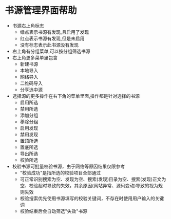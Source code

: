 # 书源管理界面帮助

* 书源右上角标志
  * 绿点表示书源有发现,且启用了发现
  * 红点表示书源有发现,但是未启用
  * 没有标志表示此书源没有发现
* 右上角有分组菜单,可以按分组筛选书源
* 右上角更多菜单里包含
  * 新建书源
  * 本地导入
  * 网络导入
  * 二维码导入
  * 分享选中源
* 选择源的更多操作在右下角的菜单里面,操作都是针对选择的书源
  * 启用所选
  * 禁用所选
  * 添加分组
  * 移除分组
  * 启用发现
  * 禁用发现
  * 置顶所选
  * 置底所选
  * 导出所选
  * 校验所选
* 校验书源可批量校验书源，由于网络等原因结果仅限参考
  * "校验成功"是指所选的校验项目全部通过
  * 可正常识别搜索为空、发现为空、搜索(发现)目录为空、搜索(发现)正文为空、校验超时导致的失效，其余原因(网站异常、源码变动)导致的视为规则失效
  * 校验搜索优先使用书源填写的校验关键词，不存在时使用用户输入的关键词
  * 校验结束后会自动筛选"失效"书源